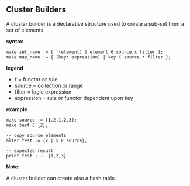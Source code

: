## Cluster Builders

A cluster builder is a declarative structure used to create a sub-set from a set of elements.

**syntax**
```
make set_name := { f(element) | element ∈ source ∧ filter };
make map_name := { (key: expression) | key ∈ source ∧ filter };

```

**legend**

* f = functor or rule
* source = collection or range
* filter = logic expression
* expression = rule or functor dependent upon key

**example**
```
make source := [1,2,1,2,3];
make test ∈ {Z};

-- copy source elements
alter test := {x | x ∈ source};

-- expected result
print test ; -- {1,2,3}
```

**Note:**

A cluster builder can create also a hash table.
